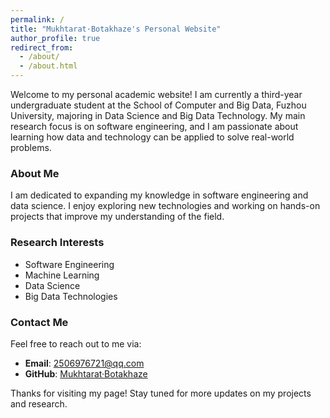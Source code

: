 ```yaml
---
permalink: /
title: "Mukhtarat·Botakhaze's Personal Website"
author_profile: true
redirect_from: 
  - /about/
  - /about.html
---
```


Welcome to my personal academic website! I am currently a third-year undergraduate student at the School of Computer and Big Data, Fuzhou University, majoring in Data Science and Big Data Technology. My main research focus is on software engineering, and I am passionate about learning how data and technology can be applied to solve real-world problems.

### About Me
I am dedicated to expanding my knowledge in software engineering and data science. I enjoy exploring new technologies and working on hands-on projects that improve my understanding of the field.

### Research Interests
- Software Engineering
- Machine Learning
- Data Science
- Big Data Technologies

### Contact Me
Feel free to reach out to me via:
- **Email**: [2506976721@qq.com](mailto:2506976721@qq.com)
- **GitHub**: [Mukhtarat·Botakhaze](https://github.com/your-github)

Thanks for visiting my page! Stay tuned for more updates on my projects and research.

